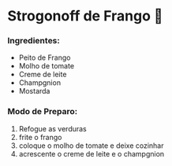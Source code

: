 # Strogonoff de Frango :chicken:

### Ingredientes:

- Peito de Frango
- Molho de tomate
- Creme de leite
- Champgnion
- Mostarda



### Modo de Preparo:

1. Refogue as verduras
2. frite o frango
3. coloque o molho de tomate e deixe cozinhar
4. acrescente o creme de leite e o champgnion